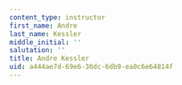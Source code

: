 ```yaml
---
content_type: instructor
first_name: Andre
last_name: Kessler
middle_initial: ''
salutation: ''
title: Andre Kessler
uid: a444ae7d-69e6-36dc-6db9-ea0c6e64814f
---
```

